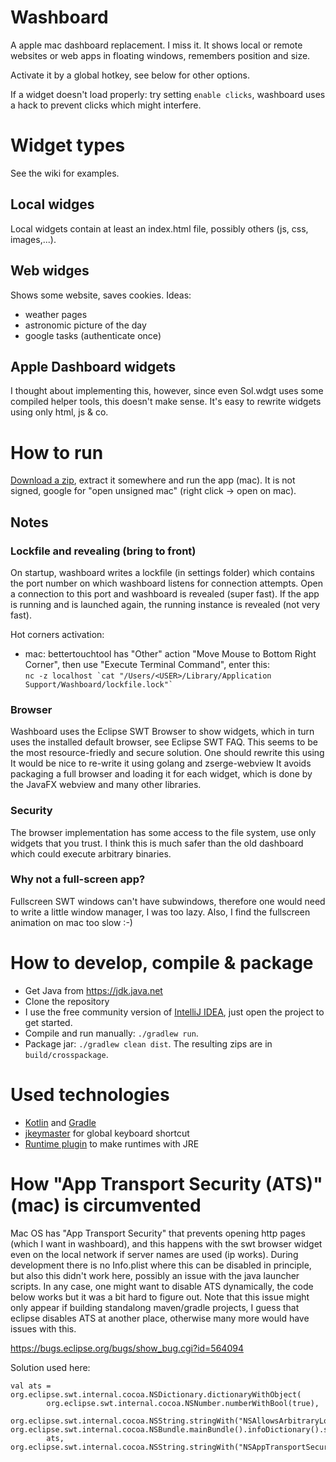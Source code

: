 # Washboard
A apple mac dashboard replacement. I miss it. It shows local or remote websites or web apps in floating windows, remembers position and size.

Activate it by a global hotkey, see below for other options.

If a widget doesn't load properly: try setting `enable clicks`, washboard uses a hack to prevent clicks which might interfere.


# Widget types
See the wiki for examples.

## Local widges
Local widgets contain at least an index.html file, possibly others (js, css, images,...). 

## Web widges
Shows some website, saves cookies. Ideas:
  * weather pages
  * astronomic picture of the day
  * google tasks (authenticate once)
  
## Apple Dashboard widgets
I thought about implementing this, however, since even Sol.wdgt uses some compiled 
helper tools, this doesn't make sense. It's easy to rewrite widgets using only html, js & co. 

# How to run
[Download a zip](https://github.com/wolfgangasdf/washboard-swt/releases), extract it somewhere and run the app (mac). It is not signed, google for "open unsigned mac" (right click -> open on mac).

## Notes
### Lockfile and revealing (bring to front)
On startup, washboard writes a lockfile (in settings folder) which contains the port number on which washboard listens for connection attempts. Open a connection to this port and washboard is revealed (super fast). If the app is running and is launched again, the running instance is revealed (not very fast).

Hot corners activation:
  * mac: bettertouchtool has "Other" action "Move Mouse to Bottom Right Corner", then use "Execute Terminal Command", enter this:<br>
``` nc -z localhost `cat "/Users/<USER>/Library/Application Support/Washboard/lockfile.lock"` ```

### Browser
Washboard uses the Eclipse SWT Browser to show widgets, which in turn uses the installed default browser, see Eclipse SWT FAQ. This seems to be the most resource-friedly and secure solution. One should rewrite this using It would be nice to re-write it using golang and zserge-webview
It avoids packaging a full browser and loading it for each widget, which is done by the JavaFX webview and many other libraries.

### Security
The browser implementation has some access to the file system, use only widgets that you trust. 
I think this is much safer than the old dashboard which could execute arbitrary binaries. 

### Why not a full-screen app?
Fullscreen SWT windows can't have subwindows, therefore one would need to write a little window manager, I was too lazy. Also, I find the fullscreen animation on mac too slow :-)

# How to develop, compile & package

* Get Java from https://jdk.java.net
* Clone the repository
* I use the free community version of [IntelliJ IDEA](https://www.jetbrains.com/idea/download/), just open the project to get started.
* Compile and run manually: `./gradlew run`.
* Package jar: `./gradlew clean dist`. The resulting zips are in `build/crosspackage`.

# Used technologies

* [Kotlin](https://kotlinlang.org/) and [Gradle](https://gradle.org/)
* [jkeymaster](https://github.com/tulskiy/jkeymaster) for global keyboard shortcut
* [Runtime plugin](https://github.com/beryx/badass-runtime-plugin) to make runtimes with JRE

# How "App Transport Security (ATS)" (mac) is circumvented
Mac OS has "App Transport Security" that prevents opening http pages (which I want in washboard), and this happens with the swt browser widget even on the local network if server names are used (ip works). During development there is no Info.plist where this can be disabled in principle, but also this didn't work here, possibly an issue with the java launcher scripts. In any case, one might want to disable ATS dynamically, the code below works but it was a bit hard to figure out. Note that this issue might only appear if building standalong maven/gradle projects, I guess that eclipse disables ATS at another place, otherwise many more would have issues with this.

https://bugs.eclipse.org/bugs/show_bug.cgi?id=564094

Solution used here:
```
val ats = org.eclipse.swt.internal.cocoa.NSDictionary.dictionaryWithObject(
        org.eclipse.swt.internal.cocoa.NSNumber.numberWithBool(true),
        org.eclipse.swt.internal.cocoa.NSString.stringWith("NSAllowsArbitraryLoads"))
org.eclipse.swt.internal.cocoa.NSBundle.mainBundle().infoDictionary().setValue(
        ats, org.eclipse.swt.internal.cocoa.NSString.stringWith("NSAppTransportSecurity"))
```